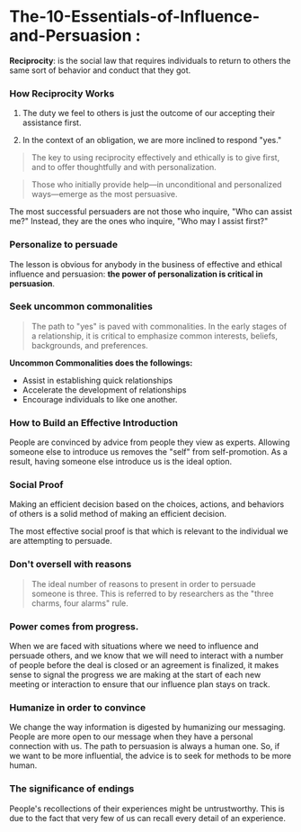 # The-10-Essentials-of-Influence-and-Persuasion :

**Reciprocity**: is the social law that requires individuals to return to others the same sort of behavior and conduct that they got.

### How Reciprocity Works

1. The duty we feel to others is just the outcome of our accepting their assistance first.

2. In the context of an obligation, we are more inclined to respond "yes."

> The key to using reciprocity effectively and ethically is to give first, and to offer thoughtfully and with personalization.

> Those who initially provide help—in unconditional and personalized ways—emerge as the most persuasive.

The most successful persuaders are not those who inquire, "Who can assist me?" Instead, they are the ones who inquire, "Who may I assist first?"

### Personalize to persuade 

The lesson is obvious for anybody in the business of effective and ethical influence and persuasion: **the power of personalization is critical in persuasion**.

### Seek uncommon commonalities

> The path to "yes" is paved with commonalities. In the early stages of a relationship, it is critical to emphasize common interests, beliefs, backgrounds, and preferences.

**Uncommon Commonalities does the followings:**
  
  - Assist in establishing quick relationships
  - Accelerate the development of relationships
  - Encourage individuals to like one another.

### How to Build an Effective Introduction 

People are convinced by advice from people they view as experts. Allowing someone else to introduce us removes the "self" from self-promotion. As a result, having someone else introduce us is the ideal option.

### Social Proof

Making an efficient decision based on the choices, actions, and behaviors of others is a solid method of making an efficient decision.

The most effective social proof is that which is relevant to the individual we are attempting to persuade.

### Don't oversell with reasons

> The ideal number of reasons to present in order to persuade someone is three. This is referred to by researchers as the "three charms, four alarms" rule.

### Power comes from progress.

When we are faced with situations where we need to influence and persuade others, and we know that we will need to interact with a number of people before the deal is closed or an agreement is finalized, it makes sense to signal the progress we are making at the start of each new meeting or interaction to ensure that our influence plan stays on track.

### Humanize in order to convince

We change the way information is digested by humanizing our messaging. People are more open to our message when they have a personal connection with us. The path to persuasion is always a human one. So, if we want to be more influential, the advice is to seek for methods to be more human.

### The significance of endings

People's recollections of their experiences might be untrustworthy. This is due to the fact that very few of us can recall every detail of an experience.

